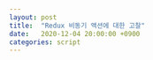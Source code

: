 ```yaml
---
layout: post
title:  "Redux 비동기 액션에 대한 고찰"
date:   2020-12-04 20:00:00 +0900
categories: script
---
```


